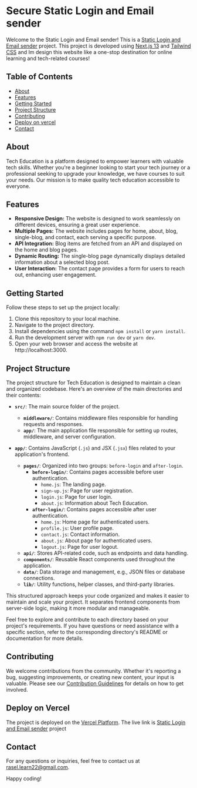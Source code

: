 # Secure Static Login and Email sender

Welcome to the Static Login and Email sender!
This is a [Static Login and Email sender](https://secure-login-eight.vercel.app/) project. This project is developed using [Next.js 13](https://nextjs.org/) and [Tailwind CSS](https://tailwindcss.com/) and Im design this website like a one-stop destination for online learning and tech-related courses!

## Table of Contents

- [About](#about)
- [Features](#features)
- [Getting Started](#getting-started)
- [Project Structure](#project-structure)
- [Contributing](#Contributing)
- [Deploy on vercel](#Deploy-on-vercel)
- [Contact](#Contact)

## About

Tech Education is a platform designed to empower learners with valuable tech skills. Whether you're a beginner looking to start your tech journey or a professional seeking to upgrade your knowledge, we have courses to suit your needs. Our mission is to make quality tech education accessible to everyone.

## Features

- **Responsive Design:** The website is designed to work seamlessly on different devices, ensuring a great user experience.
- **Multiple Pages:** The website includes pages for home, about, blog, single-blog, and contact, each serving a specific purpose.
- **API Integration:** Blog items are fetched from an API and displayed on the home and blog pages.
- **Dynamic Routing:** The single-blog page dynamically displays detailed information about a selected blog post.
- **User Interaction:** The contact page provides a form for users to reach out, enhancing user engagement.

## Getting Started

Follow these steps to set up the project locally:

1. Clone this repository to your local machine.
2. Navigate to the project directory.
3. Install dependencies using the command `npm install` or `yarn install`.
4. Run the development server with `npm run dev` or `yarn dev`.
5. Open your web browser and access the website at http://localhost:3000.

## Project Structure

The project structure for Tech Education is designed to maintain a clean and organized codebase. Here's an overview of the main directories and their contents:

- **`src/`**: The main source folder of the project.

  - **`middleware/`**: Contains middleware files responsible for handling requests and responses.
  - **`app/`**: The main application file responsible for setting up routes, middleware, and server configuration.

- **`app/`**: Contains JavaScript (`.js`) and JSX (`.jsx`) files related to your application's frontend.
  - **`pages/`**: Organized into two groups: `before-login` and `after-login`.
    - **`before-login/`**: Contains pages accessible before user authentication.
      - `home.js`: The landing page.
      - `sign-up.js`: Page for user registration.
      - `login.js`: Page for user login.
      - `about.js`: Information about Tech Education.
    - **`after-login/`**: Contains pages accessible after user authentication.
      - `home.js`: Home page for authenticated users.
      - `profile.js`: User profile page.
      - `contact.js`: Contact information.
      - `about.js`: About page for authenticated users.
      - `logout.js`: Page for user logout.
  - **`api/`**: Stores API-related code, such as endpoints and data handling.
  - **`components/`**: Reusable React components used throughout the application.
  - **`data/`**: Data storage and management, e.g., JSON files or database connections.
  - **`lib/`**: Utility functions, helper classes, and third-party libraries.

This structured approach keeps your code organized and makes it easier to maintain and scale your project. It separates frontend components from server-side logic, making it more modular and manageable.

Feel free to explore and contribute to each directory based on your project's requirements. If you have questions or need assistance with a specific section, refer to the corresponding directory's README or documentation for more details.

## Contributing

We welcome contributions from the community. Whether it's reporting a bug, suggesting improvements, or creating new content, your input is valuable. Please see our [Contribution Guidelines](CONTRIBUTING.md) for details on how to get involved.

## Deploy on Vercel

The project is deployed on the [Vercel Platform](https://vercel.com).
The live link is [Static Login and Email sender](https://secure-login-eight.vercel.app/) project

## Contact

For any questions or inquiries, feel free to contact us at [rasel.learn22@gmail.com](mailto:rasel.learn22@gmail.com).

Happy coding!

